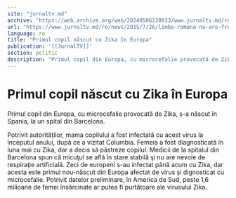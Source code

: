 ```yaml
---
site: "jurnaltv.md"
archive: "https://web.archive.org/web/20240506220933/www.jurnaltv.md/ro/news/2015/7/26/limba-romana-nu-are-frontiere-10143961/"
url: "https://www.jurnaltv.md/ro/news/2015/7/26/limba-romana-nu-are-frontiere-10143961/"
language: ro
title: "Primul copil născut cu Zika în Europa"
publication: '[[JurnalTV]]'
section: politic
description: "Primul copil din Europa, cu microcefalie provocată de Zika, s-a născut &icirc;n Spania, la un spital din Barcelona."
---
```


# Primul copil născut cu Zika în Europa

Primul copil din Europa, cu microcefalie provocată de Zika, s-a născut în Spania, la un spital din Barcelona.

Potrivit autorităților, mama copilului a fost infectată cu acest virus la începutul anului, după ce a vizitat Columbia. Femeia a fost diagnosticată în luna mai cu Zika, dar a decis să păstreze copilul. Medicii de la spitalul din Barcelona spun că micuţul se află în stare stabilă şi nu are nevoie de respiraţie artificială. Zeci de europeni s-au infectat până acum cu Zika, dar acesta este primul nou-născut din Europa afectat de virus şi dignosticat cu microcefalie. Potrivit datelor preliminare, în America de Sud, peste 1,6 milioane de femei însărcinate ar putea fi purtătoare ale virusului Zika.